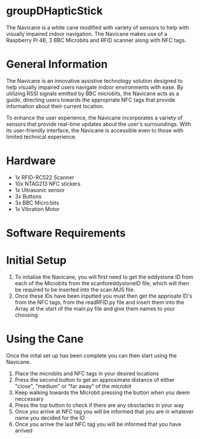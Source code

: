 # groupDHapticStick
The Navicane is a white cane modified with variety of sensors to help with visually impaired indoor navigation. The Navicane makes use of a Raspberry Pi 4B, 3 BBC Microbits and RFID scanner along with NFC tags.

# General Information
The Navicane is an innovative assistive technology solution designed to help visually impaired users navigate indoor environments with ease. By utilizing RSSI signals emitted by BBC microbits, the Navicane acts as a guide, directing users towards the appropriate NFC tags that provide information about their current location.

To enhance the user experience, the Navicane incorporates a variety of sensors that provide real-time updates about the user's surroundings. With its user-friendly interface, the Navicane is accessible even to those with limited technical experience.

# Hardware 
* 1x RFID-RC522 Scanner 
* 10x NTAG213 NFC stickers
* 1x Ultrasonic sensor 
* 3x Buttons
* 3x BBC Micro:bits 
* 1x Vibration Motor 

# Software Requirements

# Initial Setup
1. To initalise the Navicane, you will first need to get the eddystone ID from each of the Microbits from the scanforeddystoneID file, which will then be required to be inserted into the scan.MJS file. 
2. Once these IDs have been inputted you must then get the apprioate ID's from the NFC tags, from the readRFID.py file and insert them into the Array at the start of the main.py file and give them names to your choosing 

# Using the Cane
Once the inital set up has been complete you can then start using the Navicane.
1. Place the microbits and NFC tags in your desired locations
2. Press the second button to get an approximate distance of either "close", "medium" or "far away" of the microbit
3. Keep walking towards the Microbit pressing the button when you deem neccessary
4. Press the top button to check if there are any obsctacles in your way
5. Once you arrive at NFC tag you will be informed that you are in whatever name you decided for the ID
6. Once you arrive the last NFC tag you will be informed that you have arrived
